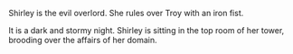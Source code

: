 Shirley is the evil overlord. She rules over Troy with an iron fist.

It is a dark and stormy night. Shirley is sitting in the top room of her tower, brooding over the affairs of her domain.
